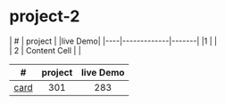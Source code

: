 # project-2  

| #   |    project  | |live Demo|
|----|-------------|-------|
|1    |   |         
| 2   | Content Cell  |         |

| # | project    | live Demo    |
| :---:   | :---: | :---: |
| [card](www.google.com) | 301   | 283   |
